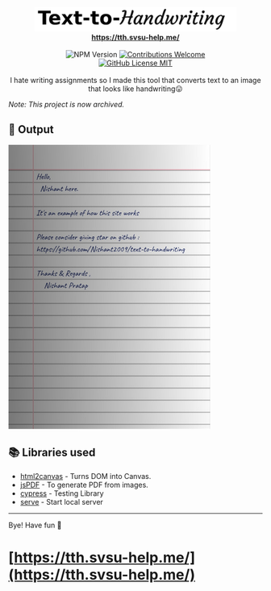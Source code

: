 <p align="center">
<img alt="Text-to-handwriting title image" src="./images/title.png" /> 
<br/><b><a href="https://tth.svsu-help.me/">https://tth.svsu-help.me/</a></b><br/><br/><img alt="NPM Version" src="https://img.shields.io/github/package-json/v/Nishant2009/text-to-handwriting?style=for-the-badge&labelColor=black&logo=npm&color=darkred" /> <a href="#contributing"><img alt="Contributions Welcome" src="https://img.shields.io/badge/contributions-welcome-brightgreen?style=for-the-badge&labelColor=black&logo=github"></a> <br/><a href="https://github.com/Nishant2009/text-to-handwriting/blob/master/LICENSE"> <img alt="GitHub License MIT" src="https://img.shields.io/github/license/Nishant2009/text-to-handwriting?style=for-the-badge&labelColor=black&logo=github"> </a><br/><br/> I hate writing assignments so I made this tool that converts text to an image that looks like handwriting😛 

</p>

*Note: This project is now archived.*

## 🌠 Output

<img width="400" alt="Sample image of output" src="sample.jpg" />

## 📚 Libraries used

- [html2canvas](https://github.com/niklasvh/html2canvas) - Turns DOM into Canvas.
- [jsPDF](https://github.com/MrRio/jsPDF) - To generate PDF from images.
- [cypress](https://github.com/cypress-io/cypress) - Testing Library
- [serve](https://github.com/zeit/serve) - Start local server

---

Bye!
Have fun 🦄
# [https://tth.svsu-help.me/](https://tth.svsu-help.me/)
